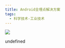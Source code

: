 ```yaml
---
title: Android全埋点解决方案
tags:
  - 科学技术-工业技术
---
```


![](https://wfqqreader-1252317822.image.myqcloud.com/cover/578/25123578/s_25123578.jpg)

undefined